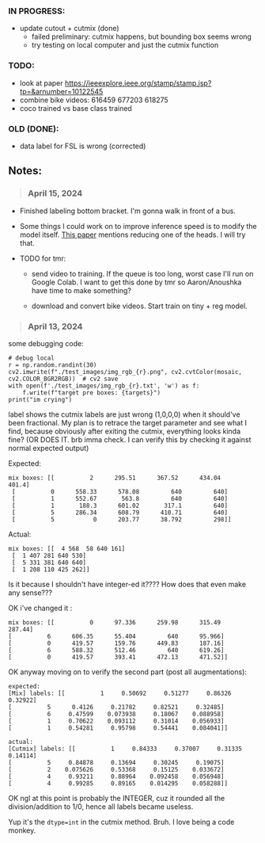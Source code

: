### IN PROGRESS:
- update cutout + cutmix (done)
    - failed preliminary: cutmix happens, but bounding box seems wrong
    - try testing on local computer and just the cutmix function


### TODO:
- look at paper https://ieeexplore.ieee.org/stamp/stamp.jsp?tp=&arnumber=10122545
- combine bike videos: 
    616459
    677203
    618275
- coco trained vs base class trained 

### OLD (DONE):
- data label for FSL is wrong (corrected)


## Notes:
> ### April 15, 2024

- Finished labeling bottom bracket. I'm gonna walk in front of a bus.
- Some things I could work on to improve inference speed is to modify the model itself. [This paper](https://ieeexplore.ieee.org/stamp/stamp.jsp?tp=&arnumber=10122545) mentions reducing one of the heads. I will try that.
- TODO for tmr: 

    - send video to training. If the queue is too long, worst case I'll run on Google Colab. I want to get this done by tmr so Aaron/Anoushka have time to make something?

    - download and convert bike videos. Start train on tiny + reg model. 


> ### April 13, 2024

some debugging code:
```
# debug local
r = np.random.randint(30)
cv2.imwrite(f"./test_images/img_rgb_{r}.png", cv2.cvtColor(mosaic, cv2.COLOR_BGR2RGB))  # cv2 save
with open(f'./test_images/img_rgb_{r}.txt', 'w') as f:
    f.write(f"target pre boxes: {targets}")
print("im crying")
```

label shows the cutmix labels are just wrong (1,0,0,0) when it should've been fractional. 
My plan is to retrace the target parameter and see what I find, because obviously after exiting the cutmix, everything
looks kinda fine? (OR DOES IT. brb imma check. I can verify this by checking it against normal expected output)

Expected:
```
mix boxes: [[          2      295.51      367.52      434.04       401.4]
 [          0      558.33      578.08         640         640]
 [          1      552.67       563.8         640         640]
 [          1       188.3      601.02       317.1         640]
 [          5      286.34      608.79      410.71         640]
 [          5           0      203.77      38.792         298]]
```

Actual:
```
mix boxes: [[  4 568  58 640 161]
 [  1 407 281 640 530]
 [  5 331 381 640 640]
 [  1 208 110 425 262]]
 ```

 Is it because I shouldn't have integer-ed it???? How does that even make any sense???

 OK i've changed it :
 ```
 mix boxes: [[          0      97.336      259.98      315.49      287.44]
 [          6      606.35      55.404         640      95.966]
 [          0      419.57      159.76      449.83      187.16]
 [          6      588.32      512.46         640      619.26]
 [          0      419.57      393.41      472.13      471.52]]
 ```

 OK anyway moving on to verify the second part (post all augmentations):

 ```
 expected:
 [Mix] labels: [[          1     0.50692     0.51277     0.86326     0.32922]
 [          5      0.4126     0.21782     0.82521     0.32485]
 [          6     0.47599    0.073938     0.18067    0.088958]
 [          1     0.70622    0.093112     0.31014    0.056933]
 [          1     0.54281     0.95798     0.54441    0.084041]]

 actual:
[Cutmix] labels: [[          1     0.84333     0.37007     0.31335     0.14114]
 [          5     0.84878     0.13694     0.30245     0.19075]
 [          2    0.075626     0.53368     0.15125    0.033672]
 [          4     0.93211     0.88964    0.092458    0.056948]
 [          4     0.99285     0.89165    0.014295    0.058288]]
```

OK ngl at this point is probably the INTEGER, cuz it rounded all the division/addition to 1/0, hence all labels became useless.

Yup it's the `dtype=int` in the cutmix method. Bruh. I love being a code monkey. 
